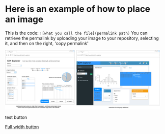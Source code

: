 # Here is an example of how to place an image

This is the code:
`![what you call the file](permalink path)`
You can retrieve the permalink by uploading your image to your repository, selecting it, and then on the right, 'copy permalink'

![sim_wireframe.png](https://github.com/TheresaB-MI/SIM_Navigator/blob/e559ff7a892aa7cb9f01bd76db427dcd8dd615a0/sim_wireframe.png)


test button
<p><a class="btn btn-success btn-block" href="http://www.google.com" target="_blank">Full width button</a></p>
